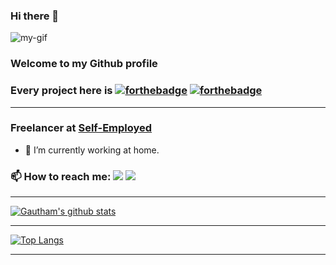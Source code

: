 ### Hi there 👋

![my-gif](https://user-images.githubusercontent.com/31800012/134291990-d9efb097-9dbf-4e9e-b584-24158a032794.gif)
<!--
**gauthamp10/gauthamp10** is a ✨ _special_ ✨ repository because its `README.md` (this file) appears on your GitHub profile.

Here are some ideas to get you started:

- 🔭 I’m currently working on ...
- 👯 I’m looking to collaborate on ...
- 🤔 I’m looking for help with ...
- 💬 Ask me about ...
- 📫 How to reach me: ...
- 😄 Pronouns: ...
- ⚡ Fun fact: ...
-->

### Welcome to my Github profile

### Every project here is [![forthebadge](https://forthebadge.com/images/badges/open-source.svg)](https://gauthamp10.github.io/) [![forthebadge](https://forthebadge.com/images/badges/built-with-love.svg)](https://gauthamp10.github.io/)

--------------------------------------------

### Freelancer at [Self-Employed](https://gauthamp10.github.io/)

- 🌱 I’m currently working at home.

### 📫 How to reach me: [<img src="https://img.shields.io/badge/<Gauthamprakash1>%20-%231DA1F2.svg?&style=for-the-badge&logo=Twitter&logoColor=white"/>](https://twitter.com/Gauthamprakash1) [<img src="https://img.shields.io/badge/<gautham>%20-%23E4405F.svg?&style=for-the-badge&logo=LinkedIn&logoColor=white"/>](https://www.linkedin.com/in/gautham-prakash-207442126/)
------------------------

[![Gautham's github stats](https://github-readme-stats.vercel.app/api?username=gauthamp10&count_private=true&show_icons=true&custom_title=Status&theme=merko)](https://github.com/anuraghazra/github-readme-stats)

---------------------------------------------------

[![Top Langs](https://github-readme-stats.vercel.app/api/top-langs/?username=gauthamp10&show_icons=true&layout=compact&theme=merko)](https://github.com/anuraghazra/github-readme-stats)

--------------------------------------------------
